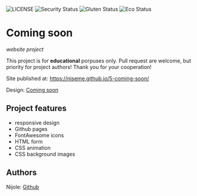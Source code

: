 ![LICENSE](https://img.shields.io/badge/license-MIT-blue.svg?style=flat-square)
![Security Status](https://img.shields.io/security-headers?label=Security&url=https%3A%2F%2Fgithub.com&style=flat-square)
![Gluten Status](https://img.shields.io/badge/Gluten-Free-green.svg)
![Eco Status](https://img.shields.io/badge/ECO-Friendly-green.svg)

# Coming soon

_website project_

This project is for **educational** porpuses only. Pull request are welcome, but priority for project authors! Thank you for your cooperation!

Site published at: https://niseme.github.io/5-coming-soon/

Design: [Coming soon](https://cdn.discordapp.com/attachments/850245533838868480/850246473362178048/coming-soon-wide.png)

## Project features

- responsive design
- Github pages
- FontAwesome icons
- HTML form
- CSS animation
- CSS background images

## Authors

Nijole: [Github](https://github.com/niseme)
